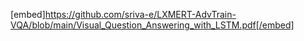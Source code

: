 [embed]https://github.com/sriva-e/LXMERT-AdvTrain-VQA/blob/main/Visual_Question_Answering_with_LSTM.pdf[/embed]
